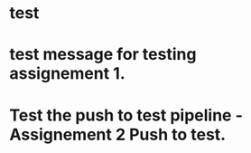# test
# test message for testing assignement 1.
# Test the push to test pipeline - Assignement 2 Push to test.
